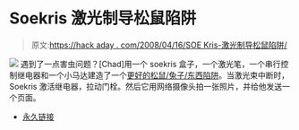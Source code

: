 # Soekris 激光制导松鼠陷阱

> 原文:[https://hack aday . com/2008/04/16/SOE Kris-激光制导松鼠陷阱/](https://hackaday.com/2008/04/16/soekris-laser-guided-squirrel-trap/)

![](../Images/e2e4d09b233736c0f1e2c2f75b709d31.png)
遇到了一点害虫问题？[Chad]用一个 soekris 盒子，一个激光笔，一个串行控制继电器和一个小马达建造了一个[更好的松鼠/兔子/东西陷阱](http://www.windmeadow.com/taxonomy/term/4?page=1)。当激光束中断时，Soekris 激活继电器，拉动门栓。然后它用网络摄像头拍一张照片，并给他发送一个页面。

*   [永久链接](http://www.windmeadow.com/taxonomy/term/4?page=1)